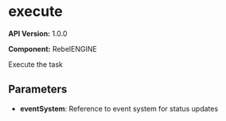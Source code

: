 # execute

**API Version:** 1.0.0

**Component:** RebelENGINE

Execute the task

## Parameters

- **eventSystem**: Reference to event system for status updates

